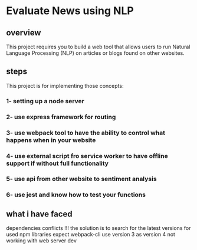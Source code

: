 # Evaluate News using NLP 


## overview 

This project requires you to build a web tool that allows users to run Natural Language Processing (NLP) on articles or blogs found on other websites.


## steps 

This project is for implementing those concepts:
### 1- setting up a node server 

### 2- use express framework for routing 

### 3- use webpack tool to have the ability to control what happens when in your website 

### 4- use external script fro service worker to have offline support if without full functionality

### 5- use api from other website to sentiment analysis  

### 6- use jest and know how to test your functions 


## what i have faced 

dependencies conflicts !!!
the solution is to search for the latest versions for used npm libraries expect webpack-cli use version 3 as version 4 not working with web server dev 

